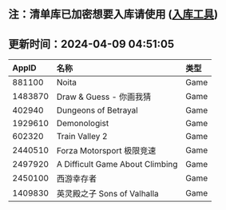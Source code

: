 ## 注：清单库已加密想要入库请使用 ([入库工具](https://github.com/BlankTMing/ManifestAutoUpdate/releases))

## 更新时间：2024-04-09 04:51:05
| AppID | 名称 | 类型  |
| :-------------------- | :----------------------------- | :----------- |
| 881100 | Noita| Game |
| 1483870 | Draw & Guess - 你画我猜| Game |
| 402940 | Dungeons of Betrayal| Game |
| 1929610 | Demonologist| Game |
| 602320 | Train Valley 2| Game |
| 2440510 | Forza Motorsport 极限竞速| Game |
| 2497920 | A Difficult Game About Climbing| Game |
| 2450100 | 西游幸存者| Game |
| 1409830 | 英灵殿之子 Sons of Valhalla| Game |
